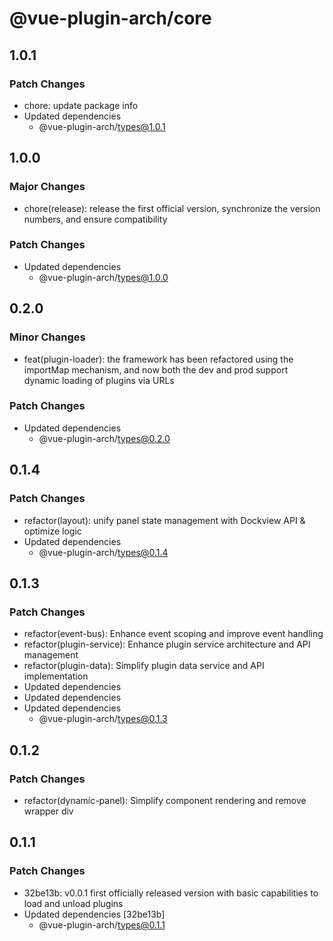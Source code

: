# @vue-plugin-arch/core

## 1.0.1

### Patch Changes

- chore: update package info
- Updated dependencies
  - @vue-plugin-arch/types@1.0.1

## 1.0.0

### Major Changes

- chore(release): release the first official version, synchronize the version numbers, and ensure compatibility

### Patch Changes

- Updated dependencies
  - @vue-plugin-arch/types@1.0.0

## 0.2.0

### Minor Changes

- feat(plugin-loader): the framework has been refactored using the importMap mechanism, and now both the dev and prod support dynamic loading of plugins via URLs

### Patch Changes

- Updated dependencies
  - @vue-plugin-arch/types@0.2.0

## 0.1.4

### Patch Changes

- refactor(layout): unify panel state management with Dockview API & optimize logic
- Updated dependencies
  - @vue-plugin-arch/types@0.1.4

## 0.1.3

### Patch Changes

- refactor(event-bus): Enhance event scoping and improve event handling
- refactor(plugin-service): Enhance plugin service architecture and API management
- refactor(plugin-data): Simplify plugin data service and API implementation
- Updated dependencies
- Updated dependencies
- Updated dependencies
  - @vue-plugin-arch/types@0.1.3

## 0.1.2

### Patch Changes

- refactor(dynamic-panel): Simplify component rendering and remove wrapper div

## 0.1.1

### Patch Changes

- 32be13b: v0.0.1 first officially released version with basic capabilities to load and unload plugins
- Updated dependencies [32be13b]
  - @vue-plugin-arch/types@0.1.1
